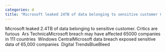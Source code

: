 ```yaml
---
categories: d
title: "Microsoft leaked 24TB of data belonging to sensitive customer Critics are furious  Ars Technica"
---
```

Microsoft leaked 2.4TB of data belonging to sensitive customer. Critics are furious&nbsp;&nbsp;Ars TechnicaMicrosoft breach may have affected 65000 companies in 111 countries&nbsp;&nbsp;Windows CentralMicrosoft data breach exposed sensitive data of 65,000 companies&nbsp;&nbsp;Digital TrendsBlueBleed